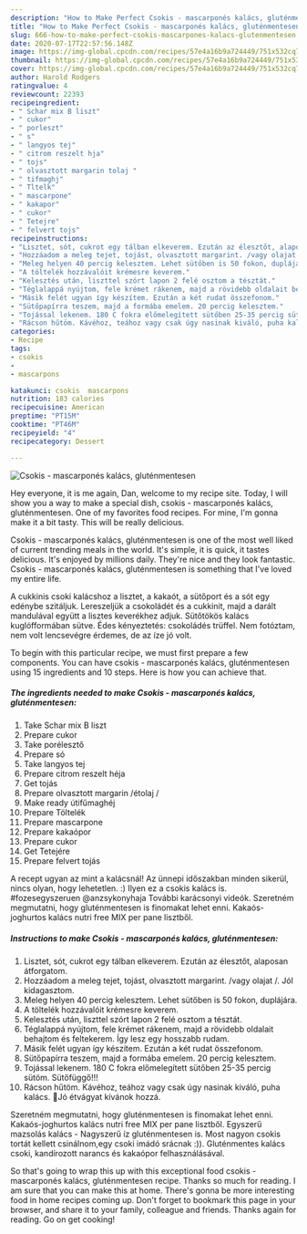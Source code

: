```yaml
---
description: "How to Make Perfect Csokis - mascarponés kalács, gluténmentesen"
title: "How to Make Perfect Csokis - mascarponés kalács, gluténmentesen"
slug: 666-how-to-make-perfect-csokis-mascarpones-kalacs-glutenmentesen
date: 2020-07-17T22:57:56.148Z
image: https://img-global.cpcdn.com/recipes/57e4a16b9a724449/751x532cq70/csokis-mascarpones-kalacs-glutenmentesen-recept-foto.jpg
thumbnail: https://img-global.cpcdn.com/recipes/57e4a16b9a724449/751x532cq70/csokis-mascarpones-kalacs-glutenmentesen-recept-foto.jpg
cover: https://img-global.cpcdn.com/recipes/57e4a16b9a724449/751x532cq70/csokis-mascarpones-kalacs-glutenmentesen-recept-foto.jpg
author: Harold Rodgers
ratingvalue: 4
reviewcount: 22393
recipeingredient:
- " Schar mix B liszt"
- " cukor"
- " porleszt"
- " s"
- " langyos tej"
- " citrom reszelt hja"
- " tojs"
- " olvasztott margarin tolaj "
- " tifmaghj"
- " Tltelk"
- " mascarpone"
- " kakapor"
- " cukor"
- " Tetejre"
- " felvert tojs"
recipeinstructions:
- "Lisztet, sót, cukrot egy tálban elkeverem. Ezután az élesztőt, alaposan átforgatom."
- "Hozzáadom a meleg tejet, tojást, olvasztott margarint. /vagy olajat /. Jól kidagasztom."
- "Meleg helyen 40 percig kelesztem. Lehet sütőben is 50 fokon, duplájára."
- "A töltelék hozzávalóit krémesre keverem."
- "Kelesztés után, liszttel szórt lapon 2 felé osztom a tésztát."
- "Téglalappá nyújtom, fele krémet rákenem, majd a rövidebb oldalait behajtom és feltekerem. Így lesz egy hosszabb rudam."
- "Másik felét ugyan így készítem. Ezután a két rudat összefonom."
- "Sütőpapírra teszem, majd a formába emelem. 20 percig kelesztem."
- "Tojással lekenem. 180 C fokra előmelegített sütőben 25-35 percig sütöm. Sütőfüggő!!!"
- "Rácson hűtöm. Kávéhoz, teához vagy csak úgy nasinak kiváló, puha kalács. 🙂Jó étvágyat kívánok hozzá."
categories:
- Recipe
tags:
- csokis
- 
- mascarpons

katakunci: csokis  mascarpons 
nutrition: 183 calories
recipecuisine: American
preptime: "PT15M"
cooktime: "PT46M"
recipeyield: "4"
recipecategory: Dessert

---
```



![Csokis - mascarponés kalács, gluténmentesen](https://img-global.cpcdn.com/recipes/57e4a16b9a724449/751x532cq70/csokis-mascarpones-kalacs-glutenmentesen-recept-foto.jpg)

Hey everyone, it is me again, Dan, welcome to my recipe site. Today, I will show you a way to make a special dish, csokis - mascarponés kalács, gluténmentesen. One of my favorites food recipes. For mine, I'm gonna make it a bit tasty. This will be really delicious.

Csokis - mascarponés kalács, gluténmentesen is one of the most well liked of current trending meals in the world. It's simple, it is quick, it tastes delicious. It's enjoyed by millions daily. They're nice and they look fantastic. Csokis - mascarponés kalács, gluténmentesen is something that I've loved my entire life.

A cukkinis csoki kalácshoz a lisztet, a kakaót, a sütőport és a sót egy edénybe szitáljuk. Lereszeljük a csokoládét és a cukkinit, majd a darált mandulával együtt a lisztes keverékhez adjuk. Sütőtökös kalács kuglófformában sütve. Édes kényeztetés: csokoládés trüffel. Nem fotóztam, nem volt lencsevégre érdemes, de az íze jó volt.


To begin with this particular recipe, we must first prepare a few components. You can have csokis - mascarponés kalács, gluténmentesen using 15 ingredients and 10 steps. Here is how you can achieve that.

<!--inarticleads1-->

##### The ingredients needed to make Csokis - mascarponés kalács, gluténmentesen:

1. Take  Schar mix B liszt
1. Prepare  cukor
1. Take  porélesztő
1. Prepare  só
1. Take  langyos tej
1. Prepare  citrom reszelt héja
1. Get  tojás
1. Prepare  olvasztott margarin /étolaj /
1. Make ready  útifűmaghéj
1. Prepare  Töltelék
1. Prepare  mascarpone
1. Prepare  kakaópor
1. Prepare  cukor
1. Get  Tetejére
1. Prepare  felvert tojás


A recept ugyan az mint a kalácsnál! Az ünnepi időszakban minden sikerül, nincs olyan, hogy lehetetlen. :) Ilyen ez a csokis kalács is. #fozesegyszeruen @anzsykonyhaja További karácsonyi videók. Szeretném megmutatni, hogy gluténmentesen is finomakat lehet enni. Kakaós-joghurtos kalács nutri free MIX per pane lisztből. 

<!--inarticleads2-->

##### Instructions to make Csokis - mascarponés kalács, gluténmentesen:

1. Lisztet, sót, cukrot egy tálban elkeverem. Ezután az élesztőt, alaposan átforgatom.
1. Hozzáadom a meleg tejet, tojást, olvasztott margarint. /vagy olajat /. Jól kidagasztom.
1. Meleg helyen 40 percig kelesztem. Lehet sütőben is 50 fokon, duplájára.
1. A töltelék hozzávalóit krémesre keverem.
1. Kelesztés után, liszttel szórt lapon 2 felé osztom a tésztát.
1. Téglalappá nyújtom, fele krémet rákenem, majd a rövidebb oldalait behajtom és feltekerem. Így lesz egy hosszabb rudam.
1. Másik felét ugyan így készítem. Ezután a két rudat összefonom.
1. Sütőpapírra teszem, majd a formába emelem. 20 percig kelesztem.
1. Tojással lekenem. 180 C fokra előmelegített sütőben 25-35 percig sütöm. Sütőfüggő!!!
1. Rácson hűtöm. Kávéhoz, teához vagy csak úgy nasinak kiváló, puha kalács. 🙂Jó étvágyat kívánok hozzá.


Szeretném megmutatni, hogy gluténmentesen is finomakat lehet enni. Kakaós-joghurtos kalács nutri free MIX per pane lisztből. Egyszerű mazsolás kalács - Nagyszerű íz gluténmentesen is. Most nagyon csokis tortát kellett csinálnom,egy csoki imádó srácnak :)). Gluténmentes kalács csoki, kandírozott narancs és kakaópor felhasználásával. 

So that's going to wrap this up with this exceptional food csokis - mascarponés kalács, gluténmentesen recipe. Thanks so much for reading. I am sure that you can make this at home. There's gonna be more interesting food in home recipes coming up. Don't forget to bookmark this page in your browser, and share it to your family, colleague and friends. Thanks again for reading. Go on get cooking!
